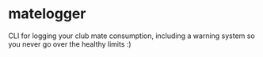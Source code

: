 # matelogger
CLI for logging your club mate consumption, including a warning system so you never go over the healthy limits :)
